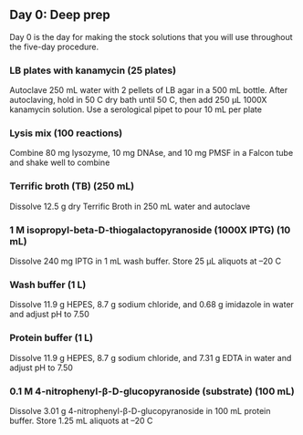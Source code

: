 ## Day 0: Deep prep

Day 0 is the day for making the stock solutions that you will use throughout the five-day procedure. 

### LB plates with kanamycin (25 plates)

Autoclave 250 mL water with 2 pellets of LB agar in a 500 mL bottle. After autoclaving, hold in 50 C dry bath until 50 C, then add 250 μL 1000X kanamycin solution. Use a serological pipet to pour 10 mL per plate

### Lysis mix (100 reactions)

Combine 80 mg lysozyme, 10 mg DNAse, and 10 mg PMSF in a Falcon tube and shake well to combine

### Terrific broth (TB) (250 mL)

Dissolve 12.5 g dry Terrific Broth in 250 mL water and autoclave

### 1 M isopropyl-beta-D-thiogalactopyranoside (1000X IPTG) (10 mL) 

Dissolve 240 mg IPTG in 1 mL wash buffer. Store 25 μL aliquots at –20 C

### Wash buffer (1 L)

Dissolve 11.9 g HEPES, 8.7 g sodium chloride, and 0.68 g imidazole in water and adjust pH to 7.50

### Protein buffer (1 L)

Dissolve 11.9 g HEPES, 8.7 g sodium chloride, and 7.31 g EDTA in water and adjust pH to 7.50

### 0.1 M 4-nitrophenyl-β-D-glucopyranoside (substrate) (100 mL)

Dissolve 3.01 g 4-nitrophenyl-β-D-glucopyranoside in 100 mL protein buffer. Store 1.25 mL aliquots at –20 C
